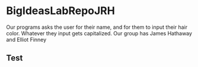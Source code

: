 # BigIdeasLabRepoJRH
Our programs asks the user for their name, and for them to input their hair color. Whatever they input gets capitalized.
Our group has James Hathaway and Elliot Finney

## Test
